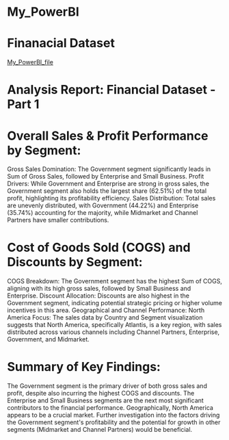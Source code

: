 # My_PowerBI
# Finanacial Dataset 
[My_PowerBI_file](Power_BI_Project.pbix)
# Analysis Report: Financial Dataset - Part 1
# Overall Sales & Profit Performance by Segment:
Gross Sales Domination: The Government segment significantly leads in Sum of Gross Sales, followed by Enterprise and Small Business.
Profit Drivers: While Government and Enterprise are strong in gross sales, the Government segment also holds the largest share (62.51%) of the total profit, highlighting its profitability efficiency.
Sales Distribution: Total sales are unevenly distributed, with Government (44.22%) and Enterprise (35.74%) accounting for the majority, while Midmarket and Channel Partners have smaller contributions.
# Cost of Goods Sold (COGS) and Discounts by Segment:
COGS Breakdown: The Government segment has the highest Sum of COGS, aligning with its high gross sales, followed by Small Business and Enterprise.
Discount Allocation: Discounts are also highest in the Government segment, indicating potential strategic pricing or higher volume incentives in this area.
Geographical and Channel Performance:
North America Focus: The sales data by Country and Segment visualization suggests that North America, specifically Atlantis, is a key region, with sales distributed across various channels including Channel Partners, Enterprise, Government, and Midmarket.
# Summary of Key Findings:
The Government segment is the primary driver of both gross sales and profit, despite also incurring the highest COGS and discounts. The Enterprise and Small Business segments are the next most significant contributors to the financial performance. Geographically, North America appears to be a crucial market. Further investigation into the factors driving the Government segment's profitability and the potential for growth in other segments (Midmarket and Channel Partners) would be beneficial.
